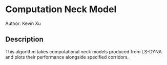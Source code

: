 # Computation Neck Model

Author: Kevin Xu

## Description

This algorithm takes computational neck models produced from LS-DYNA and plots their performance alongside specified corridors.
